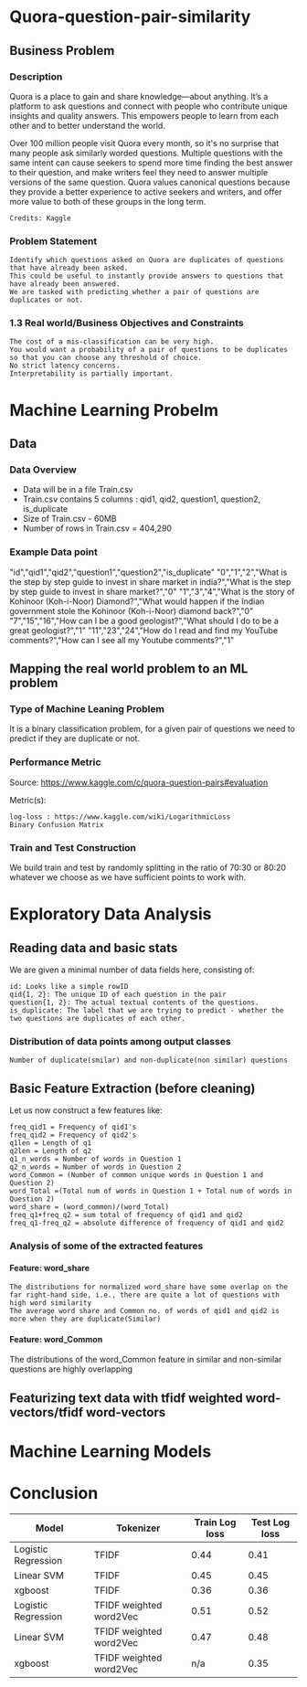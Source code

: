 # Quora-question-pair-similarity
## Business Problem
### Description

Quora is a place to gain and share knowledge—about anything. It’s a platform to ask questions and connect with people who contribute unique insights and quality answers. This empowers people to learn from each other and to better understand the world.

Over 100 million people visit Quora every month, so it's no surprise that many people ask similarly worded questions. Multiple questions with the same intent can cause seekers to spend more time finding the best answer to their question, and make writers feel they need to answer multiple versions of the same question. Quora values canonical questions because they provide a better experience to active seekers and writers, and offer more value to both of these groups in the long term.

    Credits: Kaggle

### Problem Statement

    Identify which questions asked on Quora are duplicates of questions that have already been asked.
    This could be useful to instantly provide answers to questions that have already been answered.
    We are tasked with predicting whether a pair of questions are duplicates or not.

### 1.3 Real world/Business Objectives and Constraints

    The cost of a mis-classification can be very high.
    You would want a probability of a pair of questions to be duplicates so that you can choose any threshold of choice.
    No strict latency concerns.
    Interpretability is partially important.

# Machine Learning Probelm
##  Data
###  Data Overview

- Data will be in a file Train.csv
- Train.csv contains 5 columns : qid1, qid2, question1, question2, is_duplicate
- Size of Train.csv - 60MB
- Number of rows in Train.csv = 404,290
###  Example Data point

"id","qid1","qid2","question1","question2","is_duplicate"
"0","1","2","What is the step by step guide to invest in share market in india?","What is the step by step guide to invest in share market?","0"
"1","3","4","What is the story of Kohinoor (Koh-i-Noor) Diamond?","What would happen if the Indian government stole the Kohinoor (Koh-i-Noor) diamond back?","0"
"7","15","16","How can I be a good geologist?","What should I do to be a great geologist?","1"
"11","23","24","How do I read and find my YouTube comments?","How can I see all my Youtube comments?","1"

##  Mapping the real world problem to an ML problem
###  Type of Machine Leaning Problem

It is a binary classification problem, for a given pair of questions we need to predict if they are duplicate or not.
### Performance Metric

Source: https://www.kaggle.com/c/quora-question-pairs#evaluation

Metric(s):

    log-loss : https://www.kaggle.com/wiki/LogarithmicLoss
    Binary Confusion Matrix

###  Train and Test Construction

We build train and test by randomly splitting in the ratio of 70:30 or 80:20 whatever we choose as we have sufficient points to work with.
#  Exploratory Data Analysis 
##  Reading data and basic stats 


We are given a minimal number of data fields here, consisting of:

    id: Looks like a simple rowID
    qid{1, 2}: The unique ID of each question in the pair
    question{1, 2}: The actual textual contents of the questions.
    is_duplicate: The label that we are trying to predict - whether the two questions are duplicates of each other.

###  Distribution of data points among output classes

    Number of duplicate(smilar) and non-duplicate(non similar) questions


##  Basic Feature Extraction (before cleaning)

Let us now construct a few features like:

    freq_qid1 = Frequency of qid1's
    freq_qid2 = Frequency of qid2's
    q1len = Length of q1
    q2len = Length of q2
    q1_n_words = Number of words in Question 1
    q2_n_words = Number of words in Question 2
    word_Common = (Number of common unique words in Question 1 and Question 2)
    word_Total =(Total num of words in Question 1 + Total num of words in Question 2)
    word_share = (word_common)/(word_Total)
    freq_q1+freq_q2 = sum total of frequency of qid1 and qid2
    freq_q1-freq_q2 = absolute difference of frequency of qid1 and qid2

###  Analysis of some of the extracted features 
####  Feature: word_share 


    The distributions for normalized word_share have some overlap on the far right-hand side, i.e., there are quite a lot of questions with high word similarity
    The average word share and Common no. of words of qid1 and qid2 is more when they are duplicate(Similar)

#### Feature: word_Common
The distributions of the word_Common feature in similar and non-similar questions are highly overlapping
##  Featurizing text data with tfidf weighted word-vectors/tfidf word-vectors

#  Machine Learning Models


# Conclusion
Model               |       Tokenizer          |  Train Log loss     | Test Log loss
--------------------|--------------------------|---------------------|--------------
Logistic Regression |        TFIDF             |   0.44              |  0.41        
Linear SVM          |        TFIDF             |   0.45              |  0.45        
xgboost             |        TFIDF             |   0.36              |  0.36        
Logistic Regression |TFIDF  weighted word2Vec  |   0.51              |  0.52        
Linear SVM          |TFIDF weighted word2Vec   |   0.47              |  0.48        
xgboost             |TFIDF weighted word2Vec   |   n/a               |  0.35      




